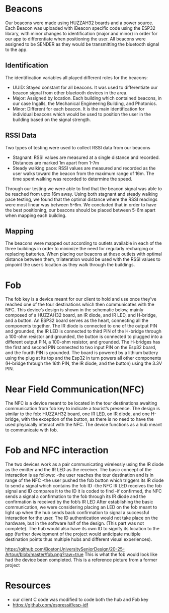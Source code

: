 # Beacons

Our beacons were made using HUZZAH32 boards and a power source. Each Beacon was uploaded with iBeacon specific code using the ESP32 library, with minor changes to identification (major and minor) in order for our app to differentiate when positioning the user. All beacons were assigned to be SENDER as they would be transmitting the bluetooth signal to the app.

## Identification

The identification variables all played different roles for the beacons:
  - UUID: Stayed constant for all beacons. It was used to differentiate our beacon signal from other bluetooth devices in the area.
  - Major: Assigned by location. Each building which contained beacons, in our case Ingalls, the Mechanical Engineering Building, and    Photonics.
  - Minor: Different for each beacon. It is the main identification for individual beacons which would be used to position the user in the building based on the signal strength.

## RSSI Data

Two types of testing were used to collect RSSI data from our beacons

- Stagnant: RSSI values are measured at a single distance and recorded. Distances are marked 1m apart from 1-7m
- Steady walking pace: RSSI values are measured and recorded as the user walks toward the beacon from the maximum range of 16m. The time spent walking was recorded to determine the speed.

Through our testing we were able to find that the beacon signal was able to be reached from upto 16m away. Using both stagnant and steady walking pace testing, we found that the optimal distance where the RSSI readings were most linear was between 5-6m. We concluded that in order to have the best positioning, our beacons should be placed between 5-6m apart when mapping each building.

## Mapping

The beacons were mapped out according to outlets available in each of the three buildings in order to minimize the need for regularly recharging or replacing batteries. When placing our beacons at these outlets with optimal distance between them, trilateration would be used with the RSSI values to pinpoint the user’s location as they walk through the buildings.


# Fob

The fob key is a device meant for our client to hold and use once they’ve reached one of the tour destinations which then communicates with the NFC. This device’s design is shown in the schematic below, mainly composed of a HUZZAH32 board, an IR diode, and IR LED, and H-bridge, and a button.  An ESP32 board serves as the heart, connecting all the components together. The IR diode is connected to one of the output PIN and grounded, the IR LED is connected to third PIN of the H-bridge through a 100-ohm resistor and grounded, the button is connected to plugged into a different output PIN, a 100-ohm resistor, and grounded. The H-bridges has the first and second PIN connected to two input PIN on the Esp32 board, and the fourth PIN is grounded. The board is powered by a lithium battery using the plug at its top and the Esp32 in turn powers all other components (H-bridge through the 16th PIN, the IR diode, and the button) using the 3.3V PIN. 

# Near Field Communication(NFC)

The NFC is a device meant to be located in the tour destinations awaiting communication from fob key to indicate a tourist’s presence. The design is similar to the fob: HUZZAH32 board, one IR LED, on IR diode, and one H-bridge, with the exception of the button, as there is no need to have the used physically interact with the NFC. The device functions as a hub meant to communicate with fob. 

# Fob and NFC interaction

The two devices work as a pair communicating wirelessly using the IR diode as the emitter and the IR LED as the receiver. The basic concept of the interaction is as follows: 
-the user reaches the tour destination and is in range of the NFC
-the user pushed the fob button which triggers its IR diode to send a signal which contains the fob ID
-the NFC IR LED receives the fob signal and ID compares it to the ID it is coded to find
-if confirmed, the NFC sends a signal a confirmation to the fob through its IR diode and the confirmation is received by the fob’s IR LED 
After establishing the basic communication, we were considering placing an LED on the fob meant to light up when the hub sends back confirmation to signal a successful interaction for the user. The ID authentication would not take place on the hardware, but in the software half of the design. (This part was not complete). The hub would also have its own ID to signify its location to the app (further development of the project would anticipate multiple destination points thus multiple hubs and different visual experiences).


https://github.com/BostonUniversitySeniorDesign/20-25-Artour/blob/master/fob.png?raw=true
This is what the fob would look like had the device been completed. This is a reference picture from a former project

# Resources
  - our client C code was modified to code both the hub and Fob key
  - https://github.com/espressif/esp-idf
